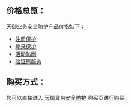 ## 价格总览：
天御业务安全防护产品价格如下：
- [注册保护](https://cloud.tencent.com/document/product/295/6593)
- [登录保护](https://cloud.tencent.com/document/product/295/6610)
- [活动防刷](https://cloud.tencent.com/document/product/295/6598)
- [验证码服务](https://cloud.tencent.com/document/product/295/6621)

## 购买方式：
您可以直接进入 [天御业务安全防护](https://buy.cloud.tencent.com/bsp#1) 购买页进行购买。



